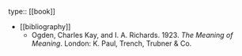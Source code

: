 type:: [[book]]

- [[bibliography]]
	- Ogden, Charles Kay, and I. A. Richards. 1923. *The Meaning of Meaning*. London: K. Paul, Trench, Trubner & Co.